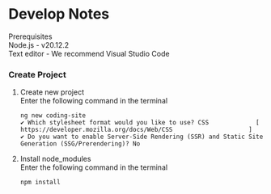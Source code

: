 #   Develop Notes

Prerequisites  
Node.js - v20.12.2  
Text editor - We recommend Visual Studio Code  

### Create Project

1.  Create new project   
    Enter the following command in the terminal  

    ```
    ng new coding-site
    ✔ Which stylesheet format would you like to use? CSS             [ https://developer.mozilla.org/docs/Web/CSS                     ]
    ✔ Do you want to enable Server-Side Rendering (SSR) and Static Site Generation (SSG/Prerendering)? No
    ```

1.  Install node_modules  
    Enter the following command in the terminal  

    ```
    npm install
    ```

